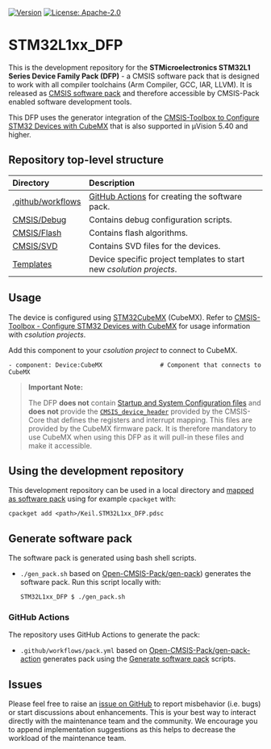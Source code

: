 [![Version](https://img.shields.io/github/v/release/Open-CMSIS-Pack/STM32L1xx_DFP)](https://github.com/Open-CMSIS-Pack/STM32L1xx_DFP/releases/latest)
[![License: Apache-2.0](https://img.shields.io/badge/License-Apache--2.0-green?label)](https://github.com/Open-CMSIS-Pack/STM32L1xx_DFP/blob/main/LICENSE)

# STM32L1xx_DFP

This is the development repository for the **STMicroelectronics STM32L1 Series Device Family Pack (DFP)** - a CMSIS software pack that is designed to work with all compiler toolchains (Arm Compiler, GCC, IAR, LLVM). It is released as [CMSIS software pack](https://www.keil.arm.com/packs/stm32l1xx_dfp-keil) and therefore accessible by CMSIS-Pack enabled software development tools.

This DFP uses the generator integration of the [CMSIS-Toolbox to Configure STM32 Devices with CubeMX](https://open-cmsis-pack.github.io/cmsis-toolbox/CubeMX/) that is also supported in µVision 5.40 and higher.

## Repository top-level structure

Directory                   | Description
:---------------------------|:--------------
[.github/workflows](https://github.com/Open-CMSIS-Pack/STM32L1xx_DFP/tree/main/.github/workflows)  | [GitHub Actions](#github-actions) for creating the software pack.
[CMSIS/Debug](https://github.com/Open-CMSIS-Pack/STM32L1xx_DFP/tree/main/CMSIS/Debug)              | Contains debug configuration scripts.
[CMSIS/Flash](https://github.com/Open-CMSIS-Pack/STM32L1xx_DFP/tree/main/CMSIS/Flash)              | Contains flash algorithms.
[CMSIS/SVD](https://github.com/Open-CMSIS-Pack/STM32L1xx_DFP/tree/main/CMSIS/SVD)                  | Contains SVD files for the devices.
[Templates](https://github.com/Open-CMSIS-Pack/STM32L1xx_DFP/tree/main/Templates)                  | Device specific project templates to start new *csolution projects*.

## Usage

The device is configured using [STM32CubeMX](https://www.st.com/en/development-tools/stm32cubemx.html) (CubeMX). Refer to [CMSIS-Toolbox - Configure STM32 Devices with CubeMX](https://open-cmsis-pack.github.io/cmsis-toolbox/CubeMX/) for usage information with *csolution projects*.

Add this component to your *csolution project* to connect to CubeMX.

    - component: Device:CubeMX                # Component that connects to CubeMX

> **Important Note:**
>
> The DFP **does not** contain [Startup and System Configuration files](https://arm-software.github.io/CMSIS_6/latest/Core/using_pg.html) and **does not** provide the [`CMSIS_device_header`](https://arm-software.github.io/CMSIS_6/latest/Core/using_pg.html#using_packs) provided
> by the CMSIS-Core that defines the registers and interrupt mapping. This files are provided by the CubeMX firmware pack. It is therefore mandatory to use CubeMX when using this DFP as it will pull-in these files and make it accessible.

## Using the development repository

This development repository can be used in a local directory and [mapped as software pack](https://github.com/Open-CMSIS-Pack/cmsis-toolbox/blob/main/docs/build-tools.md#install-a-repository) using for example `cpackget` with:

    cpackget add <path>/Keil.STM32L1xx_DFP.pdsc

## Generate software pack

The software pack is generated using bash shell scripts.

- `./gen_pack.sh` based on [Open-CMSIS-Pack/gen-pack](
https://github.com/Open-CMSIS-Pack/gen-pack)) generates the software pack. Run this script locally with:

      STM32L1xx_DFP $ ./gen_pack.sh

### GitHub Actions

The repository uses GitHub Actions to generate the pack:

- `.github/workflows/pack.yml` based on [Open-CMSIS-Pack/gen-pack-action](https://github.com/Open-CMSIS-Pack/gen-pack-action) generates pack using the [Generate software pack](#generate-software-pack) scripts.

## Issues

Please feel free to raise an [issue on GitHub](https://github.com/Open-CMSIS-Pack/STM32L1xx_DFP/issues)
to report misbehavior (i.e. bugs) or start discussions about enhancements. This
is your best way to interact directly with the maintenance team and the community.
We encourage you to append implementation suggestions as this helps to decrease the
workload of the maintenance team.

